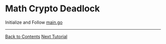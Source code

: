 # Math Crypto Deadlock

Initialize and Follow [main.go](./main.go)

---
[Back to Contents](../../Readme.md)
[Next Tutorial](../37tut/index.md)